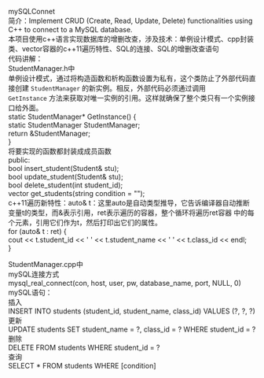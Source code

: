 mySQLConnet  
简介：Implement CRUD (Create, Read, Update, Delete) functionalities using C++ to connect to a MySQL database.  
      本项目使用c++语言实现数据库的增删改查，涉及技术：单例设计模式、cpp封装类、vector容器的c++11遍历特性、SQL的连接、SQL的增删改查语句  
代码讲解：  
StudentManager.h中  
  单例设计模式，通过将构造函数和析构函数设置为私有，这个类防止了外部代码直接创建 `StudentManager` 的新实例。相反，外部代码必须通过调用   
  `GetInstance` 方法来获取对唯一实例的引用。这样就确保了整个类只有一个实例接口给外面。  
  static StudentManager* GetInstance() {  
    static StudentManager StudentManager;  
    return &StudentManager;  
  }  
  将要实现的函数都封装成成员函数  
  public:  
  	bool insert_student(Student& stu);  
  	bool update_student(Student& stu);  
  	bool delete_student(int student_id);  
  	vector<Student> get_students(string condition = "");  
  c++11遍历新特性：auto& t：这里auto是自动类型推导，它告诉编译器自动推断变量t的类型，而&表示引用，ret表示遍历的容器，整个循环将遍历ret容器
  中的每个元素，引用它们作为t，然后打印出它们的属性。  
  for (auto& t : ret) {  
		cout << t.student_id << ' ' << t.student_name << ' ' << t.class_id << endl;  
	}  
 
StudentManager.cpp中  
  mySQL连接方式  
  mysql_real_connect(con, host, user, pw, database_name, port, NULL, 0)  
  mySQL语句：  
  插入  
  INSERT INTO students (student_id, student_name, class_id) VALUES (?, ?, ?)  
  更新  
  UPDATE students SET student_name = ?, class_id = ? WHERE student_id = ?  
  删除  
  DELETE FROM students WHERE student_id = ?  
  查询  
  SELECT * FROM students WHERE [condition]  
  
